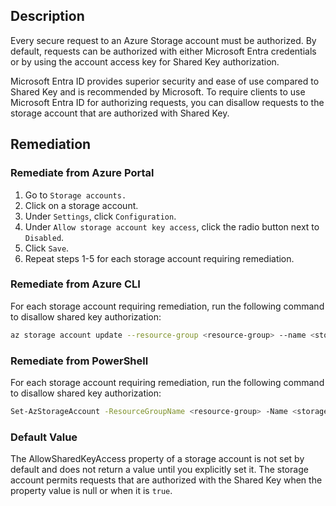 ## Description

Every secure request to an Azure Storage account must be authorized. By default, requests can be authorized with either Microsoft Entra credentials or by using the account access key for Shared Key authorization.

Microsoft Entra ID provides superior security and ease of use compared to Shared Key and is recommended by Microsoft. To require clients to use Microsoft Entra ID for authorizing requests, you can disallow requests to the storage account that are authorized with Shared Key.

## Remediation

### Remediate from Azure Portal

1. Go to `Storage accounts.`
2. Click on a storage account.
3. Under `Settings`, click `Configuration`.
4. Under `Allow storage account key access`, click the radio button next to `Disabled`.
5. Click `Save`.
6. Repeat steps 1-5 for each storage account requiring remediation.

### Remediate from Azure CLI

For each storage account requiring remediation, run the following command to disallow shared key authorization:

```bash
az storage account update --resource-group <resource-group> --name <storageaccount> --allow-shared-key-access false
```

### Remediate from PowerShell

For each storage account requiring remediation, run the following command to disallow shared key authorization:

```bash
Set-AzStorageAccount -ResourceGroupName <resource-group> -Name <storageaccount> -AllowSharedKeyAccess $false
```

### Default Value

The AllowSharedKeyAccess property of a storage account is not set by default and does not return a value until you explicitly set it. The storage account permits requests that are authorized with the Shared Key when the property value is null or when it is `true`.
